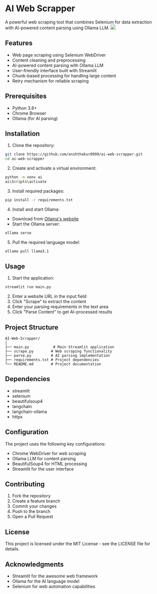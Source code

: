 # AI Web Scrapper

A powerful web scraping tool that combines Selenium for data extraction with AI-powered content parsing using Ollama LLM.
![]([https://myoctocat.com/assets/images/base-octocat.svg](https://github.com/anshthakur0999/ai-web-scrapper/blob/main/Screenshot%202025-02-15%20235648.png))

## Features

- Web page scraping using Selenium WebDriver
- Content cleaning and preprocessing
- AI-powered content parsing with Ollama LLM
- User-friendly interface built with Streamlit
- Chunk-based processing for handling large content
- Retry mechanism for reliable scraping

## Prerequisites

- Python 3.8+
- Chrome Browser
- Ollama (for AI parsing)

## Installation

1. Clone the repository:
```bash
git clone https://github.com/anshthakur0999/ai-web-scrapper.git
cd ai-web-scrapper
```

2. Create and activate a virtual environment:
```bash
python -m venv ai
ai\Scripts\activate
```

3. Install required packages:
```bash
pip install -r requirements.txt
```

4. Install and start Ollama:
- Download from [Ollama's website](https://ollama.ai/download)
- Start the Ollama server:
```bash
ollama serve
```

5. Pull the required language model:
```bash
ollama pull llama3.1
```

## Usage

1. Start the application:
```bash
streamlit run main.py
```

2. Enter a website URL in the input field
3. Click "Scrape" to extract the content
4. Enter your parsing requirements in the text area
5. Click "Parse Content" to get AI-processed results

## Project Structure

```
AI-Web-Scrapper/
│
├── main.py           # Main Streamlit application
├── scrape.py        # Web scraping functionality
├── parse.py         # AI parsing implementation
├── requirements.txt # Project dependencies
└── README.md        # Project documentation
```

## Dependencies

- streamlit
- selenium
- beautifulsoup4
- langchain
- langchain-ollama
- httpx

## Configuration

The project uses the following key configurations:

- Chrome WebDriver for web scraping
- Ollama LLM for content parsing
- BeautifulSoup4 for HTML processing
- Streamlit for the user interface

## Contributing

1. Fork the repository
2. Create a feature branch
3. Commit your changes
4. Push to the branch
5. Open a Pull Request

## License

This project is licensed under the MIT License - see the LICENSE file for details.

## Acknowledgments

- Streamlit for the awesome web framework
- Ollama for the AI language model
- Selenium for web automation capabilities
